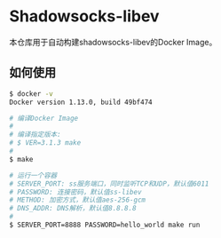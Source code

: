 # Shadowsocks-libev

本仓库用于自动构建shadowsocks-libev的Docker Image。

## 如何使用

```sh
$ docker -v
Docker version 1.13.0, build 49bf474

# 编译Docker Image
#
# 编译指定版本: 
# $ VER=3.1.3 make
#
$ make

# 运行一个容器
# SERVER_PORT: ss服务端口，同时监听TCP和UDP，默认值6011
# PASSWORD: 连接密码，默认值ss-libev
# METHOD: 加密方式，默认值aes-256-gcm
# DNS_ADDR: DNS解析，默认值8.8.8.8
#
$ SERVER_PORT=8888 PASSWORD=hello_world make run
```
